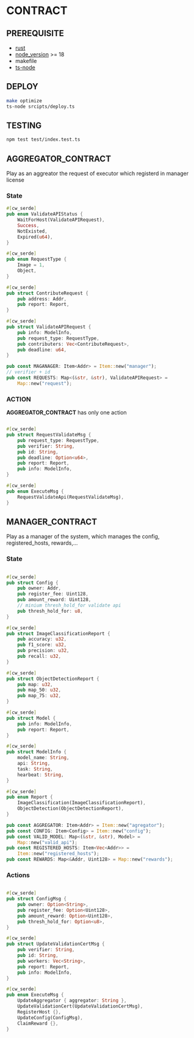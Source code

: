 # CONTRACT

## PREREQUISITE

- [rust](https://www.rust-lang.org/tools/install)
- [node_version](https://nodejs.org/en) >= 18
- makefile
- [ts-node](https://www.npmjs.com/package/ts-node)

## DEPLOY

```zsh
make optimize
ts-node srcipts/deploy.ts

```

## TESTING

```zsh
npm test test/index.test.ts
```

## AGGREGATOR_CONTRACT

Play as an aggreator the request of executor which registerd in manager license

### State

```rust
#[cw_serde]
pub enum ValidateAPIStatus {
    WaitForHost(ValidateAPIRequest),
    Success,
    NotExisted,
    Expired(u64),
}

#[cw_serde]
pub enum RequestType {
    Image = 1,
    Object,
}

#[cw_serde]
pub struct ContributeRequest {
    pub address: Addr,
    pub report: Report,
}

#[cw_serde]
pub struct ValidateAPIRequest {
    pub info: ModelInfo,
    pub request_type: RequestType,
    pub contributers: Vec<ContributeRequest>,
    pub deadline: u64,
}

pub const MAGANAGER: Item<Addr> = Item::new("manager");
// verifier + id
pub const REQUESTS: Map<(&str, &str), ValidateAPIRequest> =
    Map::new("request");
```

### ACTION

<strong>AGGREGATOR_CONTRACT</strong> has only one action

```rust

#[cw_serde]
pub struct RequestValidateMsg {
    pub request_type: RequestType,
    pub verifier: String,
    pub id: String,
    pub deadline: Option<u64>,
    pub report: Report,
    pub info: ModelInfo,
}

#[cw_serde]
pub enum ExecuteMsg {
    RequestValidateApi(RequestValidateMsg),
}
```

## MANAGER_CONTRACT

Play as a manager of the system, which manages the config, registered_hosts, rewards,...

### State

```rust

#[cw_serde]
pub struct Config {
    pub owner: Addr,
    pub register_fee: Uint128,
    pub amount_reward: Uint128,
    // minium thresh_hold_for validate api
    pub thresh_hold_for: u8,
}

#[cw_serde]
pub struct ImageClassificationReport {
    pub accuracy: u32,
    pub f1_score: u32,
    pub precision: u32,
    pub recall: u32,
}

#[cw_serde]
pub struct ObjectDetectionReport {
    pub map: u32,
    pub map_50: u32,
    pub map_75: u32,
}

#[cw_serde]
pub struct Model {
    pub info: ModelInfo,
    pub report: Report,
}

#[cw_serde]
pub struct ModelInfo {
    model_name: String,
    api: String,
    task: String,
    hearbeat: String,
}

#[cw_serde]
pub enum Report {
    ImageClassification(ImageClassificationReport),
    ObjectDetection(ObjectDetectionReport),
}

pub const AGGREGATOR: Item<Addr> = Item::new("agregator");
pub const CONFIG: Item<Config> = Item::new("config");
pub const VALID_MODEL: Map<(&str, &str), Model> =
    Map::new("valid_api");
pub const REGISTERED_HOSTS: Item<Vec<Addr>> =
    Item::new("registered_hosts");
pub const REWARDS: Map<&Addr, Uint128> = Map::new("rewards");
```

### Actions

```rust

#[cw_serde]
pub struct ConfigMsg {
    pub owner: Option<String>,
    pub register_fee: Option<Uint128>,
    pub amount_reward: Option<Uint128>,
    pub thresh_hold_for: Option<u8>,
}

#[cw_serde]
pub struct UpdateValidationCertMsg {
    pub verifier: String,
    pub id: String,
    pub workers: Vec<String>,
    pub report: Report,
    pub info: ModelInfo,
}

#[cw_serde]
pub enum ExecuteMsg {
    UpdateAggregator { aggregator: String },
    UpdateValidationCert(UpdateValidationCertMsg),
    RegisterHost {},
    UpdateConfig(ConfigMsg),
    ClaimReward {},
}
```
